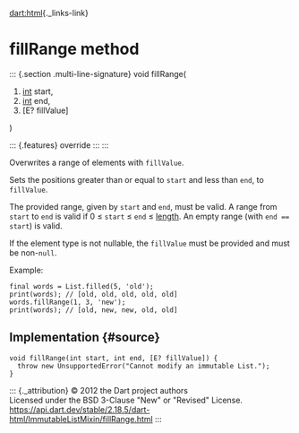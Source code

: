 [dart:html](../../dart-html/dart-html-library){._links-link}

fillRange method
================

::: {.section .multi-line-signature}
void fillRange(

1.  [int](../../dart-core/int-class) start,
2.  [int](../../dart-core/int-class) end,
3.  \[E? fillValue\]

)

::: {.features}
override
:::
:::

Overwrites a range of elements with `fillValue`.

Sets the positions greater than or equal to `start` and less than `end`,
to `fillValue`.

The provided range, given by `start` and `end`, must be valid. A range
from `start` to `end` is valid if 0 ≤ `start` ≤ `end` ≤
[length](../../dart-core/list/length). An empty range (with
`end == start`) is valid.

If the element type is not nullable, the `fillValue` must be provided
and must be non-`null`.

Example:

``` {.language-dart data-language="dart"}
final words = List.filled(5, 'old');
print(words); // [old, old, old, old, old]
words.fillRange(1, 3, 'new');
print(words); // [old, new, new, old, old]
```

Implementation {#source}
--------------

``` {.language-dart data-language="dart"}
void fillRange(int start, int end, [E? fillValue]) {
  throw new UnsupportedError("Cannot modify an immutable List.");
}
```

::: {._attribution}
© 2012 the Dart project authors\
Licensed under the BSD 3-Clause \"New\" or \"Revised\" License.\
<https://api.dart.dev/stable/2.18.5/dart-html/ImmutableListMixin/fillRange.html>
:::
